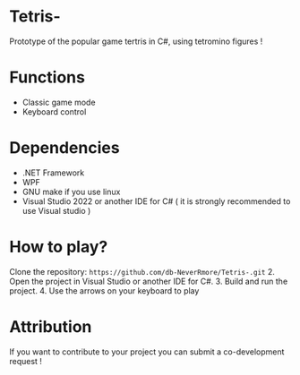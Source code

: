 # Tetris-
Prototype of the popular game tertris in C#, using tetromino figures !

# Functions
- Classic game mode
- Keyboard control

# Dependencies
- .NET Framework 
- WPF
- GNU make  if you use linux 
- Visual Studio 2022 or another IDE for C# ( it is strongly recommended to use Visual studio )

# How to play?
Clone the repository:
    ```
  https://github.com/db-NeverRmore/Tetris-.git
    ```
2. Open the project in Visual Studio or another IDE for C#.
3. Build and run the project.
4. Use the arrows on your keyboard to play 

# Attribution
If you want to contribute to your project you can submit a co-development request !
